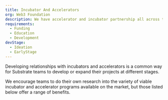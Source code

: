 ```yaml
---
title: Incubator And Accelerators
org: Web3 Foundation
description: We have accelerator and incubator partnership all across the globe.
requirements:
  - Funding
  - Education
  - Development
devStage:
  - Ideation
  - EarlyStage
---
```


Developing relationships with incubators and accelerators is a common way for Substrate teams to develop or expand their projects at different stages.

We encourage teams to do their own research into the variety of viable incubator and accelerator programs available on the market, but those listed below offer a range of benefits.

